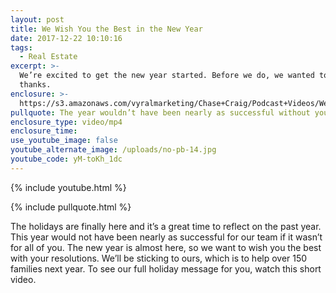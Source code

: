 ```yaml
---
layout: post
title: We Wish You the Best in the New Year
date: 2017-12-22 10:10:16
tags:
  - Real Estate
excerpt: >-
  We’re excited to get the new year started. Before we do, we wanted to say
  thanks.
enclosure: >-
  https://s3.amazonaws.com/vyralmarketing/Chase+Craig/Podcast+Videos/We+Wish+You+the+Best+in+the+New+Year.mp4
pullquote: The year wouldn’t have been nearly as successful without you.
enclosure_type: video/mp4
enclosure_time:
use_youtube_image: false
youtube_alternate_image: /uploads/no-pb-14.jpg
youtube_code: yM-toKh_1dc
---
```



{% include youtube.html %}

{% include pullquote.html %}

The holidays are finally here and it’s a great time to reflect on the past year. This year would not have been nearly as successful for our team if it wasn’t for all of you. The new year is almost here, so we want to wish you the best with your resolutions. We’ll be sticking to ours, which is to help over 150 families next year. To see our full holiday message for you, watch this short video.